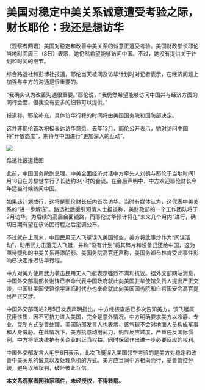 # 美国对稳定中美关系诚意遭受考验之际，财长耶伦：我还是想访华

（观察者网讯）美国对稳定和改善中美关系的诚意正遭受考验。美国财政部长耶伦当地时间周三（8日）表示，她仍然希望能够访问中国。不过，她没有提供关于计划和时间的细节。

综合路透社和彭博社报道，耶伦当天被问及访华计划时对记者表示，在经济问题上加强与中方的沟通是很重要的。

“我确实认为改善沟通很重要。”耶伦说，“我仍然希望能够访问中国并与经济方面的同行会面，但我没有更多的细节可以提供。”

报道称，耶伦补充，具体访华行程的时间将由美国国务院和国防部决定。

这并非耶伦首次积极表达访华意愿。去年12月，耶伦公开表示，她对访问中国持“开放态度”，期待与中国进行“更加深入的互动”。

![](https://inews.gtimg.com/newsapp_bt/0/15652976403/1000)

路透社报道截图

此前，中国国务院副总理、中美全面经济对话中方牵头人刘鹤与耶伦于当地时间1月18日在苏黎世举行了长达约3小时的会谈。在会后声明中，中方欢迎耶伦财长今年适当时候访问中国。

如果该计划成行，这将是耶伦财长任内首次访华。当时有媒体认为，这代表中美关系的“进一步解冻”。路透社后援引知情人士报道称，美财政部的一个工作团队将于2月访华，为后续的高层会面铺路，而耶伦访华预计将在“未来几个月内”进行，确切日期有望在该访团行程之后定调公布。

不过就在上周末，中国民用无人飞艇误入美国领空，美方将此事炒作为“间谍活动”，动用武力击落无人飞艇，并称“没有计划”将其碎片和设备归还给中国，这为亟待缓和的中美关系再添阴影。美国务院高官还声称，美国务卿布林肯受此事件影响已决定推迟访华行程。

中方对美方使用武力袭击民用无人飞艇表示强烈不满和抗议。据外交部网站消息，中国外交部副部长谢锋已奉命代表中国政府就此向美国驻华使馆负责人提出严正交涉，中国驻美国使馆徐学渊临时代办也奉命就此向美国国务院和白宫国安会高官提出严正交涉。

中国外交部网站2月5日发表声明指出，中方经核查后已多次告知美方，该飞艇属民用性质，因不可抗力进入美国，完全是意外情况。中方明确要求美方以冷静、专业、克制方式妥善处理。美国防部发言人也表示，该气球不会对地面人员构成军事和人身威胁。在此情况下，美方执意动用武力，明显反应过度，严重违反国际惯例。中方将坚决维护有关企业的正当权益，同时保留作出进一步必要反应的权利。

中国外交部发言人毛宁6日表示，此次飞艇误入美国领空考验的是美方对稳定和改善中美关系的诚意以及处理危机的方式。美方应当同中方相向而行，妥善管控分歧，避免误解误判，破坏彼此互信。

**本文系观察者网独家稿件，未经授权，不得转载。**

